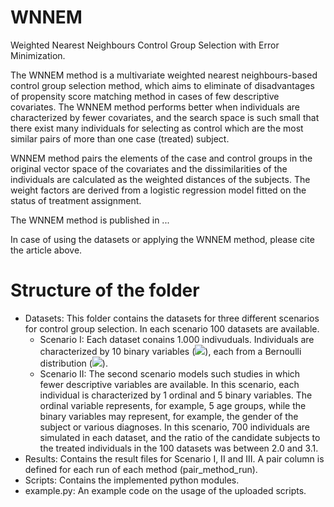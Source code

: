 # WNNEM
Weighted Nearest Neighbours Control Group Selection with Error Minimization.

The WNNEM method is a multivariate weighted nearest neighbours-based control group selection method, which aims to eliminate of disadvantages of propensity score matching method in cases of few descriptive covariates. The WNNEM method performs better when individuals are characterized by fewer covariates, and the search space is such small that there exist many individuals for selecting as control which are the most similar pairs of more than one case (treated) subject.

WNNEM method pairs the elements of the case and control groups in the original vector space of the covariates and the dissimilarities of the individuals are calculated as the weighted distances of the subjects. The weight factors are derived from a logistic regression model fitted on the status of treatment assignment.

The WNNEM method is published in ...

In case of using the datasets or applying the WNNEM method, please cite the article above.


# Structure of the folder
- Datasets: 
  This folder contains the datasets for three different scenarios for control group selection. In each scenario 100 datasets are available.
  - Scenario I: Each dataset conains 1.000 indivuduals. Individuals are characterized by 10 binary variables (<img src="https://render.githubusercontent.com/render/math?math=x_1, x_2, ..., x_{10}">), each from a Bernoulli distribution (<img src="https://render.githubusercontent.com/render/math?math=x_j∼B(0.5),  j= 1,...,10">).
  - Scenario II: The second scenario models such studies in which fewer descriptive variables are available. In this scenario, each individual is characterized by 1 ordinal and 5 binary variables. The ordinal variable represents, for example, 5 age groups, while the binary variables may represent, for example, the gender of the subject or various diagnoses.  In this scenario, 700 individuals are simulated in each dataset, and the ratio of the candidate subjects to the treated individuals in the 100 datasets was between 2.0 and 3.1.
- Results: 
  Contains the result files for Scenario I, II and III.
  A pair column is defined for each run of each method (pair_method_run).
- Scripts: 
  Contains the implemented python modules.
- example.py: 
  An example code on the usage of the uploaded scripts.
